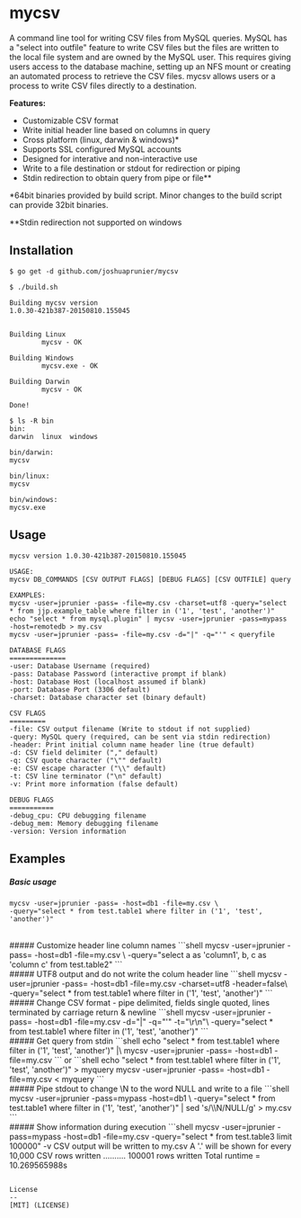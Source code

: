 # mycsv
A command line tool for writing CSV files from MySQL queries. MySQL has a "select into outfile" feature to write CSV files but the files are written to the local file system and are owned by the MySQL user. This requires giving users access to the database machine, setting up an NFS mount or creating an automated process to retrieve the CSV files. mycsv allows users or a process to write CSV files directly to a destination.

**Features:**
* Customizable CSV format
* Write initial header line based on columns in query
* Cross platform (linux, darwin & windows)*
* Supports SSL configured MySQL accounts
* Designed for interative and non-interactive use
* Write to a file destination or stdout for redirection or piping
* Stdin redirection to obtain query from pipe or file**


\*64bit binaries provided by build script. Minor changes to the build script can provide 32bit binaries.

**Stdin redirection not supported on windows

Installation
--
```shell
$ go get -d github.com/joshuaprunier/mycsv

$ ./build.sh

Building mycsv version
1.0.30-421b387-20150810.155045


Building Linux
        mycsv - OK

Building Windows
        mycsv.exe - OK

Building Darwin
        mycsv - OK

Done!

$ ls -R bin
bin:
darwin  linux  windows

bin/darwin:
mycsv

bin/linux:
mycsv

bin/windows:
mycsv.exe
```

Usage
--
```shell
mycsv version 1.0.30-421b387-20150810.155045

USAGE:
mycsv DB_COMMANDS [CSV OUTPUT FLAGS] [DEBUG FLAGS] [CSV OUTFILE] query

EXAMPLES:
mycsv -user=jprunier -pass= -file=my.csv -charset=utf8 -query="select * from jjp.example_table where filter in ('1', 'test', 'another')"
echo "select * from mysql.plugin" | mycsv -user=jprunier -pass=mypass -host=remotedb > my.csv
mycsv -user=jprunier -pass= -file=my.csv -d="|" -q="'" < queryfile

DATABASE FLAGS
==============
-user: Database Username (required)
-pass: Database Password (interactive prompt if blank)
-host: Database Host (localhost assumed if blank)
-port: Database Port (3306 default)
-charset: Database character set (binary default)

CSV FLAGS
=========
-file: CSV output filename (Write to stdout if not supplied)
-query: MySQL query (required, can be sent via stdin redirection)
-header: Print initial column name header line (true default)
-d: CSV field delimiter ("," default)
-q: CSV quote character ("\"" default)
-e: CSV escape character ("\\" default)
-t: CSV line terminator ("\n" default)
-v: Print more information (false default)

DEBUG FLAGS
===========
-debug_cpu: CPU debugging filename
-debug_mem: Memory debugging filename
-version: Version information
```

Examples
--
##### Basic usage
```shell
mycsv -user=jprunier -pass= -host=db1 -file=my.csv \
-query="select * from test.table1 where filter in ('1', 'test', 'another')"
```
<br>
##### Customize header line column names
```shell
mycsv -user=jprunier -pass= -host=db1 -file=my.csv \
-query="select a as 'column1', b, c as 'column c' from test.table2"
```
<br>
##### UTF8 output and do not write the colum header line
```shell
mycsv -user=jprunier -pass= -host=db1 -file=my.csv -charset=utf8 -header=false\
-query="select * from test.table1 where filter in ('1', 'test', 'another')"
```
<br>
##### Change CSV format - pipe delimited, fields single quoted, lines terminated by carriage return & newline
```shell
mycsv -user=jprunier -pass= -host=db1 -file=my.csv -d="|" -q="'" -t="\r\n"\
-query="select * from test.table1 where filter in ('1', 'test', 'another')"
```
<br>
##### Get query from stdin
```shell
echo "select * from test.table1 where filter in ('1', 'test', 'another')" |\
mycsv -user=jprunier -pass= -host=db1 -file=my.csv
```
or
```shell
echo "select * from test.table1 where filter in ('1', 'test', 'another')" > myquery
mycsv -user=jprunier -pass= -host=db1 -file=my.csv < myquery
```
<br>
##### Pipe stdout to change \N to the word NULL and write to a file
```shell
mycsv -user=jprunier -pass=mypass -host=db1 \
-query="select * from test.table1 where filter in ('1', 'test', 'another')" | sed 's/\\N/NULL/g' > my.csv
```
<br>
##### Show information during execution
```shell
mycsv -user=jprunier -pass=mypass -host=db1 -file=my.csv -query="select * from test.table3 limit 100000" -v
CSV output will be written to my.csv
A '.' will be shown for every 10,000 CSV rows written
..........
100001 rows written
Total runtime = 10.269565988s

```

License
--
[MIT] (LICENSE)

